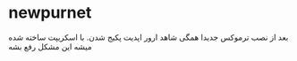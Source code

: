 # newpurnet
بعد از نصب ترموکس جدیدا همگی شاهد ارور اپدیت پکیج شدن.
با اسکریپت ساخته شده میشه این مشکل رفع  بشه
